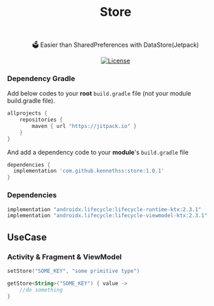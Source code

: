 <h1 align="center">Store</h1></br>

<p align="center">
🗳 Easier than SharedPreferences with DataStore(Jetpack)
</p>



<p align="center">
  <a href="https://opensource.org/licenses/Apache-2.0"><img alt="License" src="https://img.shields.io/badge/License-Apache%202.0-blue.svg"/></a>
</p>


### Dependency Gradle 

Add below codes to your **root** `build.gradle` file (not your module build.gradle file).

```groovy
allprojects {
    repositories {
        maven { url "https://jitpack.io" }
    }
}
```

And add a dependency code to your **module**'s `build.gradle` file

```groovy
dependencies {
  implementation 'com.github.kennethss:store:1.0.1'
}
```

### Dependencies

```groovy
implementation "androidx.lifecycle:lifecycle-runtime-ktx:2.3.1"
implementation "androidx.lifecycle:lifecycle-viewmodel-ktx:2.3.1"
```



## UseCase

### Activity & Fragment & ViewModel

```kotlin
setStore("SOME_KEY", "some primitive type")

getStore<String>("SOME_KEY") { value ->
	//do something
}
```
